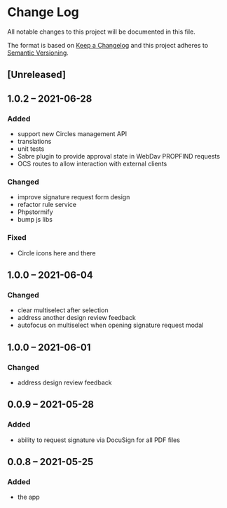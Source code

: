 # Change Log
All notable changes to this project will be documented in this file.

The format is based on [Keep a Changelog](http://keepachangelog.com/)
and this project adheres to [Semantic Versioning](http://semver.org/).

## [Unreleased]

## 1.0.2 – 2021-06-28
### Added
* support new Circles management API
* translations
* unit tests
* Sabre plugin to provide approval state in WebDav PROPFIND requests
* OCS routes to allow interaction with external clients

### Changed
* improve signature request form design
* refactor rule service
* Phpstormify
* bump js libs

### Fixed
* Circle icons here and there

## 1.0.0 – 2021-06-04
### Changed
* clear multiselect after selection
* address another design review feedback
* autofocus on multiselect when opening signature request modal

## 1.0.0 – 2021-06-01
### Changed
* address design review feedback

## 0.0.9 – 2021-05-28
### Added
* ability to request signature via DocuSign for all PDF files

## 0.0.8 – 2021-05-25
### Added
* the app
